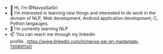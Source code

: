 - 👋 Hi, I’m @NavyaSaiSri
- 👀 I’m interested in learning new things and interested to do work in the domain of NLP, Web development, Android application development, C, Python langauges.
- 🌱 I’m currently learning NLP
- 📫 You can reach me through my linkedin profile...https://www.linkedin.com/in/navya-sai-sri-madamala-1308911a1/

<!---
NavyaSaiSri/NavyaSaiSri is a ✨ special ✨ repository because its `README.md` (this file) appears on your GitHub profile.
You can click the Preview link to take a look at your changes.
--->
